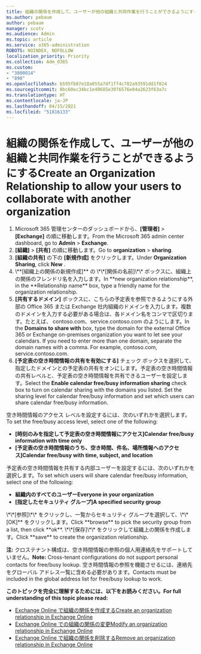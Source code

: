 ```yaml
---
title: 組織の関係を作成して、ユーザーが他の組織と共同作業を行うことができるようにする
ms.author: pebaum
author: pebaum
manager: scotv
ms.audience: Admin
ms.topic: article
ms.service: o365-administration
ROBOTS: NOINDEX, NOFOLLOW
localization_priority: Priority
ms.collection: Adm_O365
ms.custom:
- "3800014"
- "898"
ms.openlocfilehash: b595fb87e18a055a7df1ff4c782a93591dd1f024
ms.sourcegitcommit: 8bc60ec34bc1e40685e3976576e04a2623f63a7c
ms.translationtype: HT
ms.contentlocale: ja-JP
ms.lasthandoff: 04/15/2021
ms.locfileid: "51816133"
---
```

# <a name="create-an-organization-relationship-to-allow-your-users-to-collaborate-with-another-organization"></a><span data-ttu-id="096a7-102">組織の関係を作成して、ユーザーが他の組織と共同作業を行うことができるようにする</span><span class="sxs-lookup"><span data-stu-id="096a7-102">Create an Organization Relationship to allow your users to collaborate with another organization</span></span>

1. <span data-ttu-id="096a7-103">Microsoft 365 管理センターのダッシュボードから、**[管理者]** > **[Exchange]** の順に移動します。</span><span class="sxs-lookup"><span data-stu-id="096a7-103">From the Microsoft 365 admin center dashboard, go to **Admin** > **Exchange**.</span></span>
2. <span data-ttu-id="096a7-104">**[組織]** > **[共有]** の順に移動します。</span><span class="sxs-lookup"><span data-stu-id="096a7-104">Go to **organization** > **sharing**.</span></span>
3. <span data-ttu-id="096a7-105">**[組織の共有]** の下の **[新規作成]** をクリックします。</span><span class="sxs-lookup"><span data-stu-id="096a7-105">Under **Organization Sharing**, click **New** .</span></span>
4. <span data-ttu-id="096a7-106">
            \**[組織上の関係の新規作成]** の \*\*[関係の名前]\*\* ボックスに、組織上の関係のフレンドリ名を入力します。</span><span class="sxs-lookup"><span data-stu-id="096a7-106">In **new organization relationship**, in the **Relationship name** box, type a friendly name for the organization relationship.</span></span>
5. <span data-ttu-id="096a7-p101">**[共有するドメイン]** ボックスに、こちらの予定表を参照できるようにする外部の Office 365 または Exchange 社内組織のドメインを入力します。複数のドメインを入力する必要がある場合は、各ドメイン名をコンマで区切ります。たとえば、 contoso.com、service.contoso.com のようにします。</span><span class="sxs-lookup"><span data-stu-id="096a7-p101">In the **Domains to share with** box, type the domain for the external Office 365 or Exchange on-premises organization you want to let see your calendars. If you need to enter more than one domain, separate the domain names with a comma. For example, contoso.com, service.contoso.com.</span></span>
6. <span data-ttu-id="096a7-p102">**[予定表の空き時間情報の共有を有効にする]** チェック ボックスを選択して、指定したドメインとの予定表の共有をオンにします。予定表の空き時間情報の共有レベルと、予定表の空き時間情報を共有できるユーザーを設定します。</span><span class="sxs-lookup"><span data-stu-id="096a7-p102">Select the **Enable calendar free/busy information sharing** check box to turn on calendar sharing with the domains you listed. Set the sharing level for calendar free/busy information and set which users can share calendar free/busy information.</span></span>  

<span data-ttu-id="096a7-112">空き時間情報のアクセス レベルを設定するには、次のいずれかを選択します。</span><span class="sxs-lookup"><span data-stu-id="096a7-112">To set the free/busy access level, select one of the following:</span></span>

- <span data-ttu-id="096a7-113">**[時刻のみを指定して予定表の空き時間情報にアクセス]**</span><span class="sxs-lookup"><span data-stu-id="096a7-113">**Calendar free/busy information with time only**</span></span>
- <span data-ttu-id="096a7-114">**[予定表の空き時間情報のうち、空き時間、件名、場所情報へのアクセス]**</span><span class="sxs-lookup"><span data-stu-id="096a7-114">**Calendar free/busy with time, subject, and location**</span></span>  

 <span data-ttu-id="096a7-115">予定表の空き時間情報を共有する内部ユーザーを設定するには、次のいずれかを選択します。</span><span class="sxs-lookup"><span data-stu-id="096a7-115">To set which users will share calendar free/busy information, select one of the following:</span></span>

- <span data-ttu-id="096a7-116">**組織内のすべてのユーザー**</span><span class="sxs-lookup"><span data-stu-id="096a7-116">**Everyone in your organization**</span></span>
- <span data-ttu-id="096a7-117">**[指定したセキュリティ グループ]**</span><span class="sxs-lookup"><span data-stu-id="096a7-117">**A specified security group**</span></span>  

<span data-ttu-id="096a7-118">
            \*\*[参照]\*\* をクリックし、一覧からセキュリティ グループを選択して、\*\*[OK]** をクリックします。</span><span class="sxs-lookup"><span data-stu-id="096a7-118">Click **browse** to pick the security group from a list, then click **ok**.</span></span>

<span data-ttu-id="096a7-119">
            \*\*[保存]\*\* をクリックして組織上の関係を作成します。</span><span class="sxs-lookup"><span data-stu-id="096a7-119">Click **save** to create the organization relationship.</span></span>  

<span data-ttu-id="096a7-120">**注:** クロステナント構成は、空き時間情報の参照の個人用連絡先をサポートしていません。</span><span class="sxs-lookup"><span data-stu-id="096a7-120">**Note:** Cross-tenant configurations do not support personal contacts for free/busy lookup.</span></span> <span data-ttu-id="096a7-121">空き時間情報の参照を機能させるには、連絡先をグローバル アドレス一覧に含める必要があります。</span><span class="sxs-lookup"><span data-stu-id="096a7-121">Contacts must be included in the global address list for free/busy lookup to work.</span></span>

<span data-ttu-id="096a7-122">**このトピックを完全に理解するためには、以下をお読みください。**</span><span class="sxs-lookup"><span data-stu-id="096a7-122">**For full understanding of this topic please read:**</span></span>

- [<span data-ttu-id="096a7-123">Exchange Online で組織の関係を作成する</span><span class="sxs-lookup"><span data-stu-id="096a7-123">Create an organization relationship in Exchange Online</span></span>](https://docs.microsoft.com/exchange/sharing/organization-relationships/create-an-organization-relationship)
- [<span data-ttu-id="096a7-124">Exchange Online での組織の関係の変更</span><span class="sxs-lookup"><span data-stu-id="096a7-124">Modify an organization relationship in Exchange Online</span></span>](https://docs.microsoft.com/exchange/sharing/organization-relationships/modify-an-organization-relationship)
- [<span data-ttu-id="096a7-125">Exchange Online で組織の関係を削除する</span><span class="sxs-lookup"><span data-stu-id="096a7-125">Remove an organization relationship in Exchange Online</span></span>](https://docs.microsoft.com/exchange/sharing/organization-relationships/remove-an-organization-relationship)
